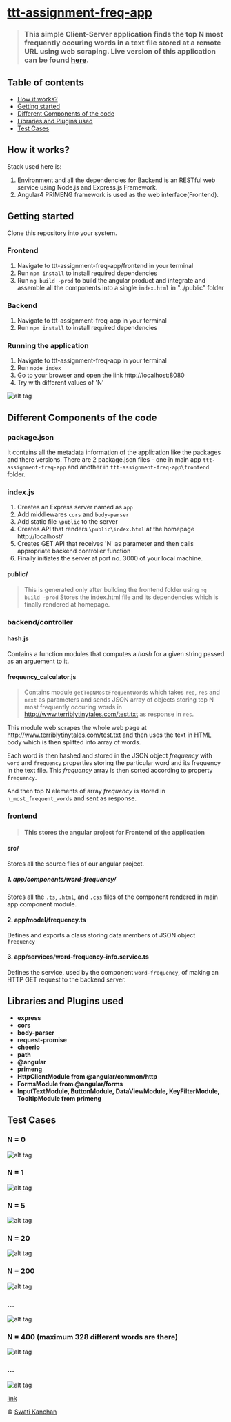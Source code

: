 # [ttt-assignment-freq-app](https://ttt-swati-kanchan.herokuapp.com/)

> ### This simple Client-Server application finds the top N most frequently occuring words in a text file stored at a remote URL using web scraping. Live version of this application can be found [here](https://ttt-swati-kanchan.herokuapp.com/).

## Table of contents

- [How it works?](#how-it-works)
- [Getting started](#getting-started)
- [Different Components of the code](#different-components-of-the-code)
- [Libraries and Plugins used](#libraries-and-plugins-used)
- [Test Cases](#test-cases)

## How it works?

Stack used here is:
1. Environment and all the dependencies for Backend is an RESTful web service using Node.js and Express.js Framework.
2. Angular4 PRIMENG framework is used as the web interface(Frontend).

## Getting started

Clone this repository into your system.

### Frontend

1. Navigate to ttt-assignment-freq-app/frontend in your terminal
2. Run `npm install` to install required dependencies
3. Run `ng build -prod` to build the angular product and integrate and assemble all the components into a single `index.html` in "../public" folder

### Backend

1. Navigate to ttt-assignment-freq-app in your terminal
2. Run `npm install` to install required dependencies

### Running the application

1. Navigate to ttt-assignment-freq-app in your terminal
2. Run `node index`
3. Go to your browser and open the link http://localhost:8080
4. Try with different values of 'N'

![alt tag](https://github.com/Swati707/ttt-assignment-freq-app/blob/master/App%20Screenshots/Homepage.PNG?raw=true)

## Different Components of the code

### package.json
It contains all the metadata information of the application like the packages and there versions. There are 2 package.json files - one in main app `ttt-assignment-freq-app` and another in `ttt-assignment-freq-app\frontend` folder.

### index.js
1. Creates an Express server named as `app`
2. Add middlewares `cors` and `body-parser`
3. Add static file `\public` to the server
4. Creates API that renders `\public\index.html` at the homepage http://localhost/
5. Creates GET API that receives 'N' as parameter and then calls appropriate backend controller function
6. Finally initiates the server at port no. 3000 of your local machine.

#### public/
> This is generated only after building the frontend folder using `ng build -prod`
Stores the index.html file and its dependencies which is finally rendered at homepage.

### backend/controller

#### hash.js
Contains a function modules that computes a *hash* for a given string passed as an arguement to it.
#### frequency_calculator.js

> Contains module `getTopNMostFrequentWords` which takes `req`, `res` and `next` as parameters and sends JSON array of objects storing top N most frequently occuring words in http://www.terriblytinytales.com/test.txt as response in `res`. 

This module web scrapes the whole web page at http://www.terriblytinytales.com/test.txt and then uses the text in HTML body which is then splitted into array of words. 

Each word is then hashed and stored in the JSON object *frequency* with `word` and `frequency` properties storing the particular word and its frequency in the text file. This *frequency* array is then sorted according to property `frequency`.

And then top N elements of array *frequency* is stored in `n_most_frequent_words` and sent as response.

### frontend

> #### This stores the angular project for Frontend of the application

#### src/
Stores all the source files of our angular project.

##### 1. app/components/word-frequency/
Stores all the `.ts`, `.html`, and `.css` files of the component rendered in main app component module.
#### 2. app/model/frequency.ts
Defines and exports a class storing data members of JSON object `frequency`
#### 3. app/services/word-frequency-info.service.ts
Defines the service, used by the component `word-frequency`, of making an HTTP GET request to the backend server.

## Libraries and Plugins used

- **express**
- **cors**
- **body-parser**
- **request-promise**
- **cheerio**
- **path**
- **@angular**
- **primeng**
- **HttpClientModule from @angular/common/http**
- **FormsModule from @angular/forms**
- **InputTextModule, ButtonModule, DataViewModule, KeyFilterModule, TooltipModule from primeng**

## Test Cases

### N = 0
![alt tag](https://github.com/Swati707/ttt-assignment-freq-app/blob/master/App%20Screenshots/n_is_0.PNG?raw=true)

### N = 1
![alt tag](https://github.com/Swati707/ttt-assignment-freq-app/blob/master/App%20Screenshots/n_is_1.PNG?raw=true)

### N = 5
![alt tag](https://github.com/Swati707/ttt-assignment-freq-app/blob/master/App%20Screenshots/n_is_5.PNG?raw=true)

### N = 20
![alt tag](https://github.com/Swati707/ttt-assignment-freq-app/blob/master/App%20Screenshots/n_is_20.PNG?raw=true)

### N = 200
![alt tag](https://github.com/Swati707/ttt-assignment-freq-app/blob/master/App%20Screenshots/n_is_200_start.PNG?raw=true)
### ...
![alt tag](https://github.com/Swati707/ttt-assignment-freq-app/blob/master/App%20Screenshots/n_is_200_end.PNG?raw=true)

### N = 400 (maximum 328 different words are there)
![alt tag](https://github.com/Swati707/ttt-assignment-freq-app/blob/master/App%20Screenshots/n_is_400_start.PNG?raw=true)
### ...
![alt tag](https://github.com/Swati707/ttt-assignment-freq-app/blob/master/App%20Screenshots/n_is_400_end.PNG?raw=true)

[link](https://ttt-swati-kanchan.herokuapp.com/)

© [Swati Kanchan](https://github.com/Swati707)

